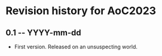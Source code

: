 # Revision history for AoC2023

## 0.1 -- YYYY-mm-dd

* First version. Released on an unsuspecting world.
